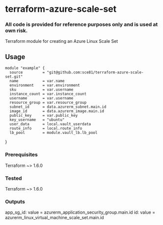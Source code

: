 # terraform-azure-scale-set
### All code is provided for reference purposes only and is used at own risk. 

Terraform module for creating an Azure Linux Scale Set  


## Usage

    module "example" {
      source         = "git@github.com:sce81/terraform-azure-scale-set.git"
      name           = var.name
      environment    = var.environment
      sku            = var.username
      instance_count = var.instance_count
      username       = var.username
      resource_group = var.resource_group
      subnet_id      = data.azurerm_subnet.main.id
      image_id       = data.azurerm_image.main.id
      public_key     = var.public_key
      key_username   = "ubuntu"
      user_data      = local.vault_userdata
      route_info     = local.route_info
      lb_pool        = module.vault_lb.lb_pool
}


### Prerequisites

Terraform ~> 1.6.0  

### Tested

Terraform ~> 1.6.0  

### Outputs

app_sg_id: value = azurerm_application_security_group.main.id 
id: value        = azurerm_linux_virtual_machine_scale_set.main.id 